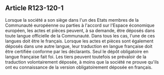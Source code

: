 Article R123-120-1
----
Lorsque la société a son siège dans l'un des Etats membres de la Communauté
européenne ou parties à l'accord sur l'Espace économique européen, les actes et
pièces peuvent, à sa demande, être déposés dans toute langue officielle de la
Communauté. Dans tous les cas, l'une de ces langues doit être le français.
Lorsque les actes et pièces sont également déposés dans une autre langue, leur
traduction en langue française doit être certifiée conforme par les déclarants.
Seul le dépôt obligatoire en langue française fait foi. Les tiers peuvent
toutefois se prévaloir de la traduction volontairement déposée, à moins que la
société ne prouve qu'ils ont eu connaissance de la version obligatoirement
déposée en français.
